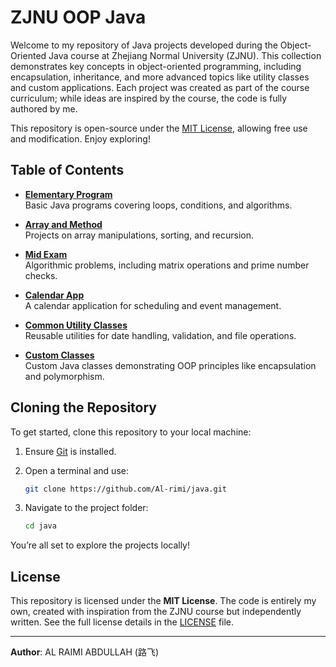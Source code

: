 # ZJNU OOP Java

Welcome to my repository of Java projects developed during the Object-Oriented Java course at Zhejiang Normal University (ZJNU). This collection demonstrates key concepts in object-oriented programming, including encapsulation, inheritance, and more advanced topics like utility classes and custom applications. Each project was created as part of the course curriculum; while ideas are inspired by the course, the code is fully authored by me.

This repository is open-source under the [MIT License](LICENSE), allowing free use and modification. Enjoy exploring!


## Table of Contents

- **[Elementary Program](./Elementary-Program)**  
  Basic Java programs covering loops, conditions, and algorithms.

- **[Array and Method](./Array-and-Method)**  
  Projects on array manipulations, sorting, and recursion.

- **[Mid Exam](./Mid-Exam)**  
  Algorithmic problems, including matrix operations and prime number checks.

- **[Calendar App](./Calendar-App)**  
  A calendar application for scheduling and event management.

- **[Common Utility Classes](./Common-Utility-Classes)**  
  Reusable utilities for date handling, validation, and file operations.

- **[Custom Classes](./Custom-Classes)**  
  Custom Java classes demonstrating OOP principles like encapsulation and polymorphism.


## Cloning the Repository

To get started, clone this repository to your local machine:

1. Ensure [Git](https://git-scm.com/) is installed.
2. Open a terminal and use:

   ```bash
   git clone https://github.com/Al-rimi/java.git
   ```

3. Navigate to the project folder:

   ```bash
   cd java
   ```

You’re all set to explore the projects locally!


## License

This repository is licensed under the **MIT License**. The code is entirely my own, created with inspiration from the ZJNU course but independently written. See the full license details in the [LICENSE](LICENSE) file.

---

**Author**: AL RAIMI ABDULLAH (路飞)
